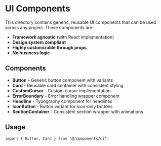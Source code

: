 # UI Components

This directory contains generic, reusable UI components that can be used across any project. These components are:

- **Framework agnostic** (with React implementation)
- **Design system compliant**
- **Highly customizable through props**
- **No business logic**

## Components

- **Button** - Generic button component with variants
- **Card** - Reusable card container with consistent styling
- **CustomCursor** - Custom cursor implementation
- **ErrorBoundary** - Error handling wrapper component
- **Headline** - Typography component for headlines
- **IconButton** - Button variant for icon-only buttons
- **SectionContainer** - Consistent section wrapper with animations

## Usage

```tsx
import { Button, Card } from "@/components/ui";
```